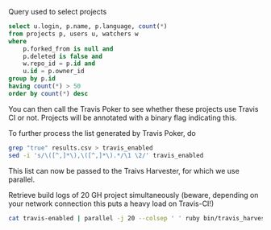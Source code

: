 Query used to select projects

```sql
select u.login, p.name, p.language, count(*)
from projects p, users u, watchers w
where
    p.forked_from is null and
    p.deleted is false and
    w.repo_id = p.id and
    u.id = p.owner_id
group by p.id
having count(*) > 50
order by count(*) desc
```
You can then call the Travis Poker to see whether these projects use Travis CI or not. Projects will be annotated with a binary flag indicating this.

To further process the list generated by Travis Poker, do
```bash
grep "true" results.csv > travis_enabled
sed -i 's/\([^,]*\),\([^,]*\).*/\1 \2/' travis_enabled
```

This list can now be passed to the Traivs Harvester, for which we use parallel.

Retrieve build logs of 20 GH project simultaneously (beware, depending on your network connection this puts a heavy load on Travis-CI!)
```bash
cat travis-enabled | parallel -j 20 --colsep ' ' ruby bin/travis_harvester.rb
```
